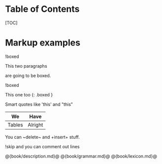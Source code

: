 # Table of Contents
[TOC]

# Markup examples

!boxed

This two paragraphs

are going to be boxed.

!boxed

This one too
{: .boxed }

Smart quotes like 'this' and "this"

| We | Have |
|----|------|
| Tables | Alright |

You can ~delete~ and +insert+ stuff.

!skip and you can comment out lines

@{book/description.md}@
@{book/grammar.md}@
@{book/lexicon.md}@


